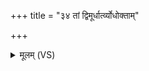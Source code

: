 +++
title = "३४ तां द्विमूर्धार्त्व्योधोक्ताम्"

+++
<details><summary>मूलम् (VS)</summary>

तां द्विमू॑र्धा॒र्त्व्यो᳡धो॒क्तां मा॒यामे॒वाधो॑क्।
</details>